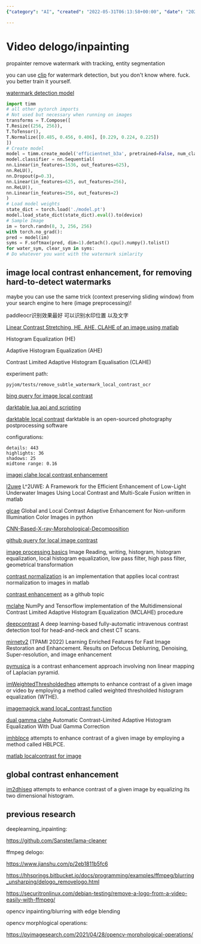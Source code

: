 ```yaml
---
{"category": "AI", "created": "2022-05-31T06:13:58+00:00", "date": "2022-05-31 06:13:58", "description": "This article compares two methods for detecting and removing watermarks. Comment A focuses on video watermarks using specific transforms/models, while Comment B emphasizes local contrast enhancement for subtle watermark detection improvements.", "modified": "2023-10-01T08:53:31+08:00", "tags": ["dewatermark", "remove watermark", "royalty free", "stub"], "title": "Video delogo_inpainting"}

---
```


# Video delogo/inpainting

propainter remove watermark with tracking, entity segmentation

you can use [clip](https://github.com/LAION-AI/LAION-5B-WatermarkDetection) for watermark detection, but you don't know where. fuck. you better train it yourself.

[watermark detection model](https://wandb.ai/arkseal/laion-watermark-detection/artifacts/model/model/f88165bb9d2cbccc51b5)
```python
import timm
# all other pytorch imports
# Not used but necessary when running on images
transforms = T.Compose([
T.Resize((256, 256)),
T.ToTensor(),
T.Normalize([0.485, 0.456, 0.406], [0.229, 0.224, 0.225])
])
# Create model
model = timm.create_model('efficientnet_b3a', pretrained=False, num_classes=2)
model.classifier = nn.Sequential(
nn.Linear(in_features=1536, out_features=625),
nn.ReLU(),
nn.Dropout(p=0.3),
nn.Linear(in_features=625, out_features=256),
nn.ReLU(),
nn.Linear(in_features=256, out_features=2)
)
# Load model weights
state_dict = torch.load('./model.pt')
model.load_state_dict(state_dict).eval().to(device)
# Sample Image
im = torch.randn(8, 3, 256, 256)
with torch.no_grad():
pred = model(im)
syms = F.softmax(pred, dim=1).detach().cpu().numpy().tolist()
for water_sym, clear_sym in syms:
# Do whatever you want with the watermark simlarity

```

## image local contrast enhancement, for removing hard-to-detect watermarks

maybe you can use the same trick (context preserving sliding window) from your search engine to here (image preprocessing)!

paddleocr识别效果最好 可以识别水印位置 以及文字

[Linear Contrast Stretching, HE, AHE, CLAHE of an image using matlab](https://github.com/Tejesh-Raut/Image-Linear-Contrast-Stretching-HE-AHE-CLAHE-Gray-Scale-Transformation)

Histogram Equalization (HE)

Adaptive Histogram Equalization (AHE)

Contrast Limited Adaptive Histogram Equalisation (CLAHE)

experiment path:

`pyjom/tests/remove_subtle_watermark_local_contrast_ocr`

[bing query for image local contrast](https://cn.bing.com/search?q=image+local+contrast&qs=n&form=QBRE&sp=-1&pq=image+local+contrast&sc=2-20&sk=&cvid=55BB4B6B6AE74F8FA6271F34C6201403&ghsh=0&ghacc=0&ghpl=)

[darktable lua api and scripting](https://darktable-org.github.io/luadocs/lua.scripts.manual/scripts/examples/api_version)

[darktable local contrast](https://docs.darktable.org/usermanual/development/en/module-reference/processing-modules/local-contrast/) darktable is an open-sourced photography postprocessing software

configurations:
```log
details: 443
highlights: 36
shadows: 25
midtone range: 0.16

```

[imagej clahe local contrast enhancement](https://imagej.net/plugins/clahe)

[l2uwe](https://github.com/tunai/l2uwe) L^2UWE: A Framework for the Efficient Enhancement of Low-Light Underwater Images Using Local Contrast and Multi-Scale Fusion written in matlab

[glcae](https://github.com/pengyan510/glcae) Global and Local Contrast Adaptive Enhancement for Non-uniform Illumination Color Images in python

[CNN-Based-X-ray-Morphological-Decomposition](https://github.com/tahanimadmad/CNN-Based-X-ray-Morphological-Decomposition-)

[github query for local image contrast](https://github.com/search?p=2&q=image+local+contrast&type=Repositories)

[image processing basics](https://github.com/Auggen21/image_processing_basics) Image Reading, writing, histogram, histogram equalization, local histogram equalization, low pass filter, high pass filter, geometrical transformation

[contrast normalization](https://github.com/Dinista/Contrast-Normalization) is an implementation that applies local contrast normalization to images in matlab

[contrast enhancement](https://github.com/topics/contrast-enhancement?l=python) as a github topic

[mclahe](https://github.com/VincentStimper/mclahe) NumPy and Tensorflow implementation of the Multidimensional Contrast Limited Adaptive Histogram Equalization (MCLAHE) procedure

[deepcontrast](https://github.com/AIM-Harvard/DeepContrast) A deep learning-based fully-automatic intravenous contrast detection tool for head-and-neck and chest CT scans.

[mirnetv2](https://github.com/swz30/MIRNetv2) (TPAMI 2022) Learning Enriched Features for Fast Image Restoration and Enhancement. Results on Defocus Deblurring, Denoising, Super-resolution, and image enhancement

[pymusica](https://github.com/lafith/pymusica) is a contrast enhancement approach involving non linear mapping of Laplacian pyramid.

[imWeightedThresholdedheq](https://github.com/Mamdasn/imWeightedThresholdedheq) attempts to enhance contrast of a given image or video by employing a method called weighted thresholded histogram equalization (WTHE).

[imagemagick wand local_contrast function](https://www.geeksforgeeks.org/wand-local_contrast-function-python/)

[dual gamma clahe](https://github.com/dimimal/dual_gamma_clahe) Automatic Contrast-Limited Adaptive Histogram Equalization With Dual Gamma Correction

[imhblpce](https://github.com/Mamdasn/imhblpce) attempts to enhance contrast of a given image by employing a method called HBLPCE.

[matlab localcontrast for image](https://ww2.mathworks.cn/help/images/ref/localcontrast.html)

## global contrast enhancement

[im2dhiseq](https://github.com/Mamdasn/im2dhisteq)  attempts to enhance contrast of a given image by equalizing its two dimensional histogram.

## previous research

deeplearning_inpainting:

https://github.com/Sanster/lama-cleaner

ffmpeg delogo:

https://www.jianshu.com/p/2eb1811b5fc6

https://hhsprings.bitbucket.io/docs/programming/examples/ffmpeg/blurring_unsharping/delogo_removelogo.html

https://securitronlinux.com/debian-testing/remove-a-logo-from-a-video-easily-with-ffmpeg/

opencv inpainting/blurring with edge blending

opencv morphlogical operations:

https://pyimagesearch.com/2021/04/28/opencv-morphological-operations/
